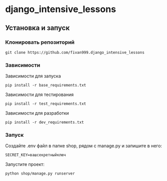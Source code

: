 # django_intensive_lessons

## Установка и запуск

### Клонировать репозиторий
```
git clone https://github.com/fivan999.django_intensive_lessons
```
### Зависимости
Зависимости для запуска
```
pip install -r base_requirements.txt
```
Зависимости для тестирования
```
pip install -r test_requirements.txt
```
Зависимости для разработки
```
pip install -r dev_requirements.txt
```
### Запуск
Создайте .env файл в папке shop, рядом с manage.py и запишите в него:
```
SECRET_KEY=вашсекретныйключ
```
Запустите проект:
```
python shop/manage.py runserver
```